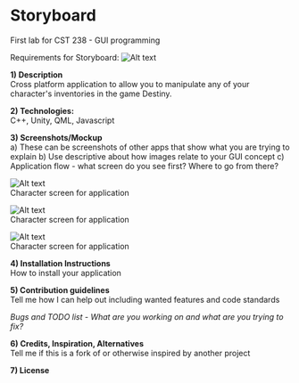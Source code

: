 # Storyboard
First lab for CST 238 - GUI programming

Requirements for Storyboard:
![Alt text]()


<b>1) Description</b><br />
Cross platform application to allow you to manipulate any of your character's inventories in the game Destiny. <br />

<b>2) Technologies:</b><br />
C++, Unity, QML, Javascript<br />

<b>3) Screenshots/Mockup</b><br />
  a) These can be screenshots of other apps that show what you are trying to explain
  b) Use descriptive about how images relate to your GUI concept
  c) Application flow - what screen do you see first? Where to go from there?
  
![Alt text](C:\Users\colem_000\Pictures\Screenshot_2016-03-31-12-06-49.png)<br />
Character screen for application

![Alt text](C:\Users\colem_000\Pictures\Screenshot_2016-03-31-12-06-49.png)<br />
Character screen for application

![Alt text](C:\Users\colem_000\Pictures\Screenshot_2016-03-31-12-06-49.png)<br />
Character screen for application


<b>4) Installation Instructions</b><br />
How to install your application<br />

<b>5) Contribution guidelines</b> <br />
Tell me how I can help out including wanted features and code standards<br />

<i>Bugs and TODO list - What are you working on and what are you trying to fix?</i>

<b>6) Credits, Inspiration, Alternatives</b><br />
Tell me if this is a fork of or otherwise inspired by another project<br />

<b>7) License</b><br />

<br />

